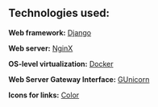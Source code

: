 ## Technologies used:

**Web framework:** [Django](https://www.djangoproject.com)

**Web server:** [NginX](https://nginx.org/en)

**OS-level virtualization:** [Docker](https://www.docker.com)

**Web Server Gateway Interface:** [GUnicorn](https://gunicorn.org)

**Icons for links:** [Color](https://icons8.com/icons/color)


